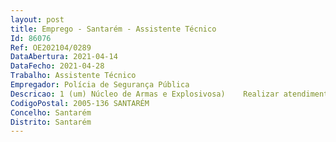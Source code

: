 ```yaml
--- 
layout: post
title: Emprego - Santarém - Assistente Técnico
Id: 86076
Ref: OE202104/0289
DataAbertura: 2021-04-14
DataFecho: 2021-04-28
Trabalho: Assistente Técnico
Empregador: Polícia de Segurança Pública
Descricao: 1 (um) Núcleo de Armas e Explosivosa)	Realizar atendimento   esclarecimentos ao público b)	Introduzir processos e emitir as diversas licenças c)	Elaborar ofícios e demais correspondência d)	Promover a organização do arquivo e)	Exercer as demais funções que lhe forem delegadas.1 (um) Núcleo de Saúdea)	Organizar e elaborar todos os procedimentos administrativos relativos ao SAD PSP b)	Organizar processos e dar apoio técnico e administrativo à Junta de Saúde do Comando c)	Providenciar o regular funcionamento do posto clínico do Comando d)	Exercer as demais funções que lhe forem delegadas.1 (um) Núcleo de Logísticaa)	Promover aos procedimentos atendíveis à reparação da frota automóvel b)	Manter todos os mapas de situação de viaturas e combustível atualizados c)	Promover ao registo e gestão de stocks d)	 Zelar pela conservação e manutenção das instalações do Comando e)	Promover a requisições e abates de material f)	Exercer as demais funções que lhe forem delegadas.1 (um) Núcleo de Recursos Financeirosa)	Realização e regularização de cabimentos e compromissos b)	Lançamentos contabilísticos diários c)	Verificação de folhas de caixa (receita despesa) d)	Elaboração e gestão controlo de ordens de pagamento e)	Elaborar processos relativos a ajustes diretos simplificados e outros f)	Conferência de faturas de despesa g)	Assegurar as demais atividades que resultem da lei, de regulamentação administrativa, ou que lhes sejam atribuídas pelo Superior Hierárquico.
CodigoPostal: 2005-136 SANTARÉM
Concelho: Santarém
Distrito: Santarém
--- 
```

